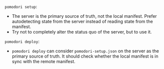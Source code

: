 `pomodori setup`:

 * The server is the primary source of truth, not the local manifest. Prefer autodetecting state from the server instead of reading state from the manifest.
 * Try not to completely alter the status quo of the server, but to use it.

`pomodori deploy`:

 * `pomodori deploy` can consider `pomodori-setup.json` on the server as the primary source of truth. It should check whether the local manifest is in sync with the remote manifest.
